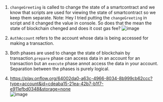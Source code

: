  1.  `changeGreeting` is called to change the state of a smartcontract and we know that scripts are used for viewing the state of smartcontract so we keep them separate.
      Note: Hey I tried putting the `changeGreeting` in script and it changed the value in console. So does that the mean the state of blockchain chenged and does it cost gas fee?
      ![image](https://user-images.githubusercontent.com/90955843/155646240-2fd975c6-566e-4a84-8e1d-e8db5f41e4d4.png)
      
 2.  `AuthAccount` refers to the account whose data is being accessed for making a transaction.

 3.  Both phases are used to change the state of blockchain by transaction.`prepare` phase  can access data in an account for an transaction but an `execute` phase annot access
     the data in your account. Separation between the phases is purely logical.
 
 4. https://play.onflow.org/64002da0-a63c-4966-8034-8b999cb62ccc?type=account&id=cdeaba15-21ea-42b7-b1f7-e911efbd0348&storage=none  
   ![image](https://user-images.githubusercontent.com/90955843/155827586-9365ee7d-da8f-4dd0-971e-afc7be1dea07.png)

 

